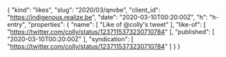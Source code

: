 {
  "kind": "likes",
  "slug": "2020/03/qnvbe",
  "client_id": "https://indigenous.realize.be",
  "date": "2020-03-10T00:20:00Z",
  "h": "h-entry",
  "properties": {
    "name": [
      "Like of @colly's tweet"
    ],
    "like-of": [
      "https://twitter.com/colly/status/1237115373230710784"
    ],
    "published": [
      "2020-03-10T00:20:00Z"
    ],
    "syndication": [
      "https://twitter.com/colly/status/1237115373230710784"
    ]
  }
}
